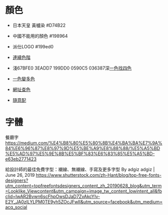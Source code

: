 # 顏色
- 日本天皇 黃櫨染 \#D74B22
- 中國不能用的顏色 \#198964

- 派仕LOGO \#199ed0
- [連續色階](https://www.0to255.com/199ed0)
- 淺67BFE0 3EADD7 199DD0 0590C5 036387深[一色找四色](http://paletton.com/#uid=13q0u0ktnLah+QDnLNwIUHiH5q+)
- [一色變多色](https://www.materialpalette.com/colors)
- [網址查色](http://stylifyme.com/)  
- [隨意配](https://coolors.co/browser/latest/1)

# 字體
餐廳字
https://medium.com/%E4%B8%80%E5%80%8B%E4%BA%BA%E7%9A%84%E6%96%87%E8%97%9D%E5%BE%A9%E8%88%88/%E5%A5%BD%E5%AD%97%E5%9E%8B%E5%BF%83%E6%83%85%E5%A5%BD-e63eb2771423  
  
給設計師的最佳免費字型：襯線、無襯線、手寫及更多字型
By adgiz adgiz | June 26, 2019
https://www.shutterstock.com/zh-Hant/blog/top-free-fonts-designers?utm_content=topfreefontsdesigners_content_zh_20190628_blog&utm_term=Looklike_Viewcontent&utm_campaign=image_tw_content_lowintent_all&fbclid=IwAR2Bvwn6scFhpOwsDJaD7ZvAkcYIv-E2Y_JA0zlLYLPM0TE9yh5ZOcJFwII&utm_source=facebook&utm_medium=acq_social  

